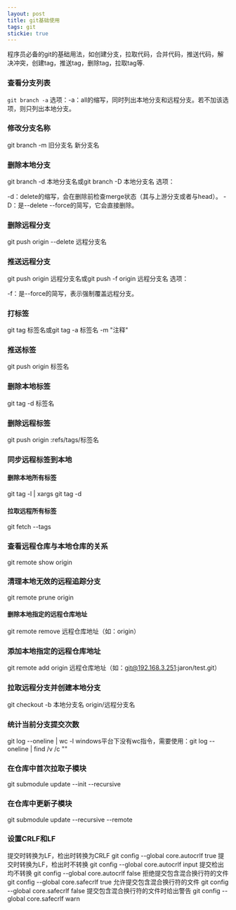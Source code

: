 ```yaml
---
layout: post
title: git基础使用
tags: git
stickie: true
---
```


程序员必备的git的基础用法，如创建分支，拉取代码，合并代码，推送代码，解决冲突，创建tag，推送tag，删除tag，拉取tag等.


### 查看分支列表
`git branch -a`
选项：-a：all的缩写，同时列出本地分支和远程分支。若不加该选项，则只列出本地分支。

### 修改分支名称
git branch -m 旧分支名 新分支名

### 删除本地分支
git branch -d 本地分支名或git branch -D 本地分支名
选项：

-d：delete的缩写，会在删除前检查merge状态（其与上游分支或者与head）。
-D：是--delete --force的简写，它会直接删除。
### 删除远程分支
git push origin --delete 远程分支名

### 推送远程分支
git push origin 远程分支名或git push -f origin 远程分支名
选项：

-f：是--force的简写，表示强制覆盖远程分支。
### 打标签
git tag 标签名或git tag -a 标签名 -m "注释"

### 推送标签
git push origin 标签名

### 删除本地标签
git tag -d 标签名

### 删除远程标签
git push origin :refs/tags/标签名

### 同步远程标签到本地
#### 删除本地所有标签
git tag -l | xargs git tag -d

#### 拉取远程所有标签
git fetch --tags

### 查看远程仓库与本地仓库的关系
git remote show origin

### 清理本地无效的远程追踪分支
git remote prune origin

#### 删除本地指定的远程仓库地址
git remote remove 远程仓库地址（如：origin）

### 添加本地指定的远程仓库地址
git remote add origin 远程仓库地址（如：git@192.168.3.251:jaron/test.git）

### 拉取远程分支并创建本地分支
git checkout -b 本地分支名 origin/远程分支名

### 统计当前分支提交次数
git log --oneline | wc -l
windows平台下没有wc指令，需要使用：git log --oneline | find /v /c ""

### 在仓库中首次拉取子模块
git submodule update --init --recursive

### 在仓库中更新子模块
git submodule update --recursive --remote

### 设置CRLF和LF
提交时转换为LF，检出时转换为CRLF
git config --global core.autocrlf true
提交时转换为LF，检出时不转换
git config --global core.autocrlf input
提交检出均不转换
git config --global core.autocrlf false
拒绝提交包含混合换行符的文件
git config --global core.safecrlf true
允许提交包含混合换行符的文件
git config --global core.safecrlf false
提交包含混合换行符的文件时给出警告
git config --global core.safecrlf warn
